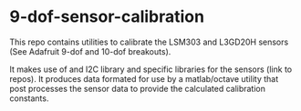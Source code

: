 # 9-dof-sensor-calibration
This repo contains utilities to calibrate the LSM303 and L3GD20H sensors (See Adafruit 9-dof and 10-dof breakouts).

It makes use of and I2C library and specific libraries for the sensors (link to repos).  It produces data formated for use by a matlab/octave utility that post processes the sensor data to provide the calculated calibration constants.
